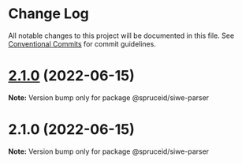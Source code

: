 # Change Log

All notable changes to this project will be documented in this file.
See [Conventional Commits](https://conventionalcommits.org) for commit guidelines.

# [2.1.0](https://github.com/spruceid/siwe/compare/@spruceid/siwe-parser@2.1.0...@spruceid/siwe-parser@2.1.0) (2022-06-15)

**Note:** Version bump only for package @spruceid/siwe-parser





# 2.1.0 (2022-06-15)

**Note:** Version bump only for package @spruceid/siwe-parser
